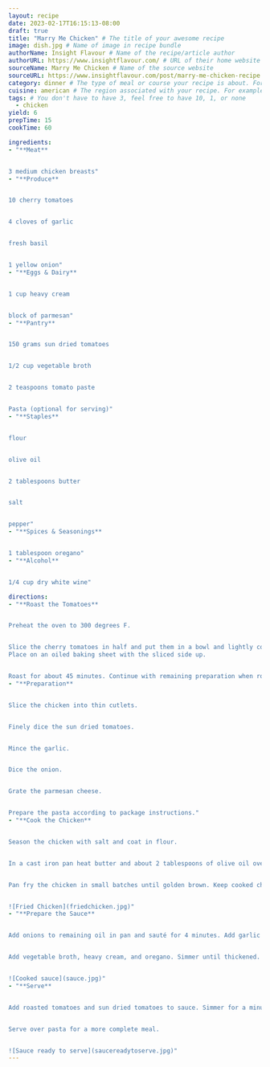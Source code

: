 ```yaml
---
layout: recipe
date: 2023-02-17T16:15:13-08:00
draft: true
title: "Marry Me Chicken" # The title of your awesome recipe
image: dish.jpg # Name of image in recipe bundle
authorName: Insight Flavour # Name of the recipe/article author
authorURL: https://www.insightflavour.com/ # URL of their home website
sourceName: Marry Me Chicken # Name of the source website
sourceURL: https://www.insightflavour.com/post/marry-me-chicken-recipe # Actual URL of the recipe itself
category: dinner # The type of meal or course your recipe is about. For example: "dinner", "entree", or "dessert".
cuisine: american # The region associated with your recipe. For example, "French", Mediterranean", or "American".
tags: # You don't have to have 3, feel free to have 10, 1, or none
  - chicken
yield: 6
prepTime: 15
cookTime: 60

ingredients:
- "**Meat**


3 medium chicken breasts"
- "**Produce**


10 cherry tomatoes


4 cloves of garlic


fresh basil


1 yellow onion"
- "**Eggs & Dairy**


1 cup heavy cream


block of parmesan"
- "**Pantry**


150 grams sun dried tomatoes


1/2 cup vegetable broth


2 teaspoons tomato paste


Pasta (optional for serving)"
- "**Staples**


flour


olive oil


2 tablespoons butter


salt


pepper"
- "**Spices & Seasonings**


1 tablespoon oregano"
- "**Alcohol**


1/4 cup dry white wine"

directions:
- "**Roast the Tomatoes**


Preheat the oven to 300 degrees F.


Slice the cherry tomatoes in half and put them in a bowl and lightly coat with olive oil. Season with salt and pepper. 
Place on an oiled baking sheet with the sliced side up. 


Roast for about 45 minutes. Continue with remaining preparation when roasting is almost complete."
- "**Preparation**


Slice the chicken into thin cutlets.


Finely dice the sun dried tomatoes.


Mince the garlic.


Dice the onion.


Grate the parmesan cheese.


Prepare the pasta according to package instructions."
- "**Cook the Chicken**


Season the chicken with salt and coat in flour. 


In a cast iron pan heat butter and about 2 tablespoons of olive oil over medium heat. 


Pan fry the chicken in small batches until golden brown. Keep cooked chicken warm in the oven.


![Fried Chicken](friedchicken.jpg)"
- "**Prepare the Sauce**


Add onions to remaining oil in pan and sauté for 4 minutes. Add garlic add cook until garlic and onions are soft. Add tomato paste and cook until darkened. Deglaze pan with wine.


Add vegetable broth, heavy cream, and oregano. Simmer until thickened. Add in parmesan about half way through.


![Cooked sauce](sauce.jpg)"
- "**Serve**


Add roasted tomatoes and sun dried tomatoes to sauce. Simmer for a minute or two until warmed. Serve over chicken.  Garnish with basil.


Serve over pasta for a more complete meal.


![Sauce ready to serve](saucereadytoserve.jpg)"
---
```


